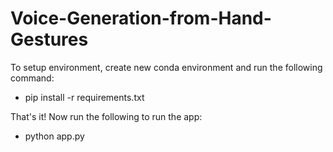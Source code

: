 # Voice-Generation-from-Hand-Gestures

To setup environment, create new conda environment and run the following command:
- pip install -r requirements.txt

That's it! Now run the following to run the app:
- python app.py
